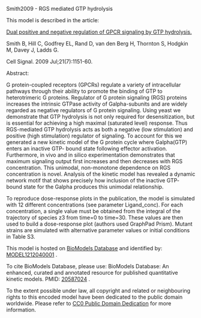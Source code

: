 

Smith2009 - RGS mediated GTP hydrolysis

This model is described in the article:

[Dual positive and negative regulation of GPCR signaling by GTP
hydrolysis.](http://identifiers.org/pubmed/19285552)

Smith B, Hill C, Godfrey EL, Rand D, van den Berg H, Thornton S, Hodgkin M,
Davey J, Ladds G.

Cell Signal. 2009 Jul;21(7):1151-60.

Abstract:

G protein-coupled receptors (GPCRs) regulate a variety of intracellular
pathways through their ability to promote the binding of GTP to heterotrimeric
G proteins. Regulator of G protein signaling (RGS) proteins increases the
intrinsic GTPase activity of Galpha-subunits and are widely regarded as
negative regulators of G protein signaling. Using yeast we demonstrate that
GTP hydrolysis is not only required for desensitization, but is essential for
achieving a high maximal (saturated level) response. Thus RGS-mediated GTP
hydrolysis acts as both a negative (low stimulation) and positive (high
stimulation) regulator of signaling. To account for this we generated a new
kinetic model of the G protein cycle where Galpha(GTP) enters an inactive GTP-
bound state following effector activation. Furthermore, in vivo and in silico
experimentation demonstrates that maximum signaling output first increases and
then decreases with RGS concentration. This unimodal, non-monotone dependence
on RGS concentration is novel. Analysis of the kinetic model has revealed a
dynamic network motif that shows precisely how inclusion of the inactive GTP-
bound state for the Galpha produces this unimodal relationship.

To reproduce dose-response plots in the publication, the model is simulated
with 12 different concentrations (see parameter Ligand_conc). For each
concentration, a single value must be obtained from the integral of the
trajectory of species z3 from time=0 to time=30. These values are then used to
build a dose-response plot (authors used GraphPad Prism). Mutant strains are
simulated with alternative parameter values or initial conditions in Table S3.

This model is hosted on [BioModels Database](http://www.ebi.ac.uk/biomodels)
and identified by:
[MODEL1212040001](http://www.ebi.ac.uk/biomodels/MODEL1212040001) .

To cite BioModels Database, please use: BioModels Database: An enhanced,
curated and annotated resource for published quantitative kinetic models.
PMID: [20587024](http://identifiers.org/pubmed/20587024) .

To the extent possible under law, all copyright and related or neighbouring
rights to this encoded model have been dedicated to the public domain
worldwide. Please refer to [CC0 Public Domain
Dedication](http://creativecommons.org/publicdomain/zero/1.0/) for more
information.

